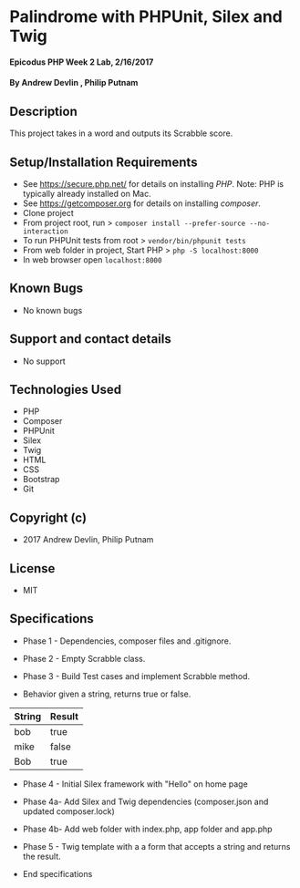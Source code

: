 # Palindrome with PHPUnit, Silex and Twig

#### Epicodus PHP Week 2 Lab, 2/16/2017

#### By Andrew Devlin , Philip Putnam

## Description

This project takes in a word and outputs its Scrabble score.

## Setup/Installation Requirements
* See https://secure.php.net/ for details on installing _PHP_.  Note: PHP is typically already installed on Mac.
* See https://getcomposer.org for details on installing _composer_.
* Clone project
* From project root, run > `composer install --prefer-source --no-interaction`
* To run PHPUnit tests from root > `vendor/bin/phpunit tests`
* From web folder in project, Start PHP > `php -S localhost:8000`
* In web browser open `localhost:8000`

## Known Bugs
* No known bugs

## Support and contact details
* No support

## Technologies Used
* PHP
* Composer
* PHPUnit
* Silex
* Twig
* HTML
* CSS
* Bootstrap
* Git

## Copyright (c)
* 2017 Andrew Devlin, Philip Putnam

## License
* MIT

## Specifications
* Phase 1 - Dependencies, composer files and .gitignore.
* Phase 2 - Empty Scrabble class.
* Phase 3 - Build Test cases and implement Scrabble method.

* Behavior given a string, returns true or false.

| String              | Result             |
|--------------|----------------------------|
| bob          |     true            |                                     
| mike         |     false           |  
| Bob          |     true |                                   

* Phase 4 - Initial Silex framework with "Hello" on home page
* Phase 4a- Add Silex and Twig dependencies (composer.json and updated composer.lock)
* Phase 4b- Add web folder with index.php, app folder and app.php
* Phase 5 - Twig template with a a form that accepts a string and returns the result.

* End specifications
